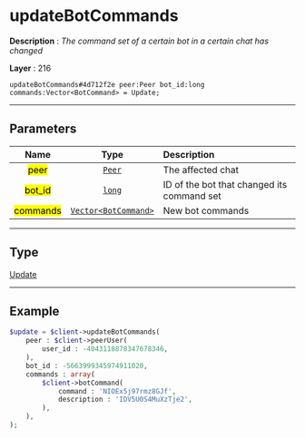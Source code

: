 # updateBotCommands

**Description** : *The command set of a certain bot in a certain chat has changed*

**Layer** : 216

```tl
updateBotCommands#4d712f2e peer:Peer bot_id:long commands:Vector<BotCommand> = Update;
```

---

## Parameters

| Name | Type | Description |
| :---: | :---: | :--- |
| <mark>peer</mark> | [`Peer`](type/Peer) | The affected chat |
| <mark>bot_id</mark> | [`long`](type/long) | ID of the bot that changed its command set |
| <mark>commands</mark> | [`Vector<BotCommand>`](type/BotCommand) | New bot commands |

---

## Type

[Update](type/Update)

---

## Example

```php
$update = $client->updateBotCommands(
	peer : $client->peerUser(
		user_id : -4043118878347678346,
	),
	bot_id : -5663999345974911020,
	commands : array(
		$client->botCommand(
			command : 'NIOEx5j97rmz8GJf',
			description : 'IDV5U0S4MuXzTje2',
		),
	),
);
```